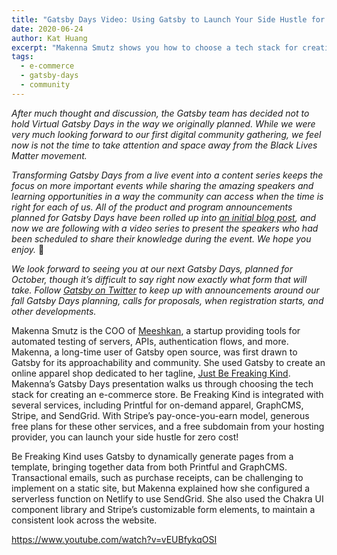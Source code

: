 ```yaml
---
title: "Gatsby Days Video: Using Gatsby to Launch Your Side Hustle for Free"
date: 2020-06-24
author: Kat Huang
excerpt: "Makenna Smutz shows you how to choose a tech stack for creating an e-commerce store from multiple services, using Gatsby to tie them all together -- for free!"
tags:
  - e-commerce
  - gatsby-days
  - community
---
```


_After much thought and discussion, the Gatsby team has decided not to hold Virtual Gatsby Days in the way we originally planned. While we were very much looking forward to our first digital community gathering, we feel now is not the time to take attention and space away from the Black Lives Matter movement._

_Transforming Gatsby Days from a live event into a content series keeps the focus on more important events while sharing the amazing speakers and learning opportunities in a way the community can access when the time is right for each of us. All of the product and program announcements planned for Gatsby Days have been rolled up into [an initial blog post](https://www.gatsbyjs.org/blog/2020-06-23-Reconfiguring-Gatsby-Days/), and now we are following with a video series to present the speakers who had been scheduled to share their knowledge during the event. We hope you enjoy._ 💜

_We look forward to seeing you at our next Gatsby Days, planned for October, though it’s difficult to say right now exactly what form that will take. Follow [Gatsby on Twitter](https://twitter.com/gatsbyjs) to keep up with announcements around our fall Gatsby Days planning, calls for proposals, when registration starts, and other developments._

Makenna Smutz is the COO of [Meeshkan](https://meeshkan.com/), a startup providing tools for automated testing of servers, APIs, authentication flows, and more. Makenna, a long-time user of Gatsby open source, was first drawn to Gatsby for its approachability and community. She used Gatsby to create an online apparel shop dedicated to her tagline, [Just Be Freaking Kind](https://befreakingkind.com/). Makenna’s Gatsby Days presentation walks us through choosing the tech stack for creating an e-commerce store. Be Freaking Kind is integrated with several services, including Printful for on-demand apparel, GraphCMS, Stripe, and SendGrid. With Stripe’s pay-once-you-earn model, generous free plans for these other services, and a free subdomain from your hosting provider, you can launch your side hustle for zero cost!

Be Freaking Kind uses Gatsby to dynamically generate pages from a template, bringing together data from both Printful and GraphCMS. Transactional emails, such as purchase receipts, can be challenging to implement on a static site, but Makenna explained how she configured a serverless function on Netlify to use SendGrid. She also used the Chakra UI component library and Stripe’s customizable form elements, to maintain a consistent look across the website.

https://www.youtube.com/watch?v=vEUBfykqOSI
